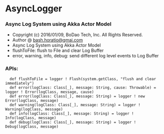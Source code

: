 # AsyncLogger
### Async Log System using Akka Actor Model
 * Copyright (c) 2016/01/09, BoDao Tech, Inc. All Rights Reserved.
 * Author @ bash.horatio@gmai.com
 * Async Log System using Akka Actor Model
 * flushToFile: flush to File and clear Log Buffer
 * error, warning, info, debug: send different log level events to Log Buffer
 

### APIs: 
```
  def flushToFile = logger ! Flush(system.getClass, "flush and clear immediately")
  def error(logClass: Class[_], message: String, cause: Throwable) = logger ! Error(logClass, message, cause)
  def error(logClass: Class[_], message: String) = logger ! new Error(logClass, message)
  def warning(logClass: Class[_], message: String) = logger ! Warning(logClass, message)
  def info(logClass: Class[_], message: String) = logger ! Info(logClass, message)
  def debug(logClass: Class[_], message: String) = logger ! Debug(logClass, message)
```
